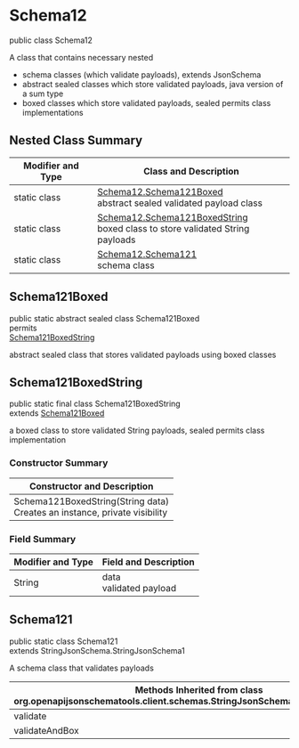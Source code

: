 # Schema12
public class Schema12

A class that contains necessary nested
- schema classes (which validate payloads), extends JsonSchema
- abstract sealed classes which store validated payloads, java version of a sum type
- boxed classes which store validated payloads, sealed permits class implementations

## Nested Class Summary
| Modifier and Type | Class and Description |
| ----------------- | ---------------------- |
| static class | [Schema12.Schema121Boxed](#schema121boxed)<br> abstract sealed validated payload class |
| static class | [Schema12.Schema121BoxedString](#schema121boxedstring)<br> boxed class to store validated String payloads |
| static class | [Schema12.Schema121](#schema121)<br> schema class |

## Schema121Boxed
public static abstract sealed class Schema121Boxed<br>
permits<br>
[Schema121BoxedString](#schema121boxedstring)

abstract sealed class that stores validated payloads using boxed classes

## Schema121BoxedString
public static final class Schema121BoxedString<br>
extends [Schema121Boxed](#schema121boxed)

a boxed class to store validated String payloads, sealed permits class implementation

### Constructor Summary
| Constructor and Description |
| --------------------------- |
| Schema121BoxedString(String data)<br>Creates an instance, private visibility |

### Field Summary
| Modifier and Type | Field and Description |
| ----------------- | ---------------------- |
| String | data<br>validated payload |

## Schema121
public static class Schema121<br>
extends StringJsonSchema.StringJsonSchema1

A schema class that validates payloads

| Methods Inherited from class org.openapijsonschematools.client.schemas.StringJsonSchema.StringJsonSchema1 |
| ------------------------------------------------------------------ |
| validate                                                           |
| validateAndBox                                                     |
